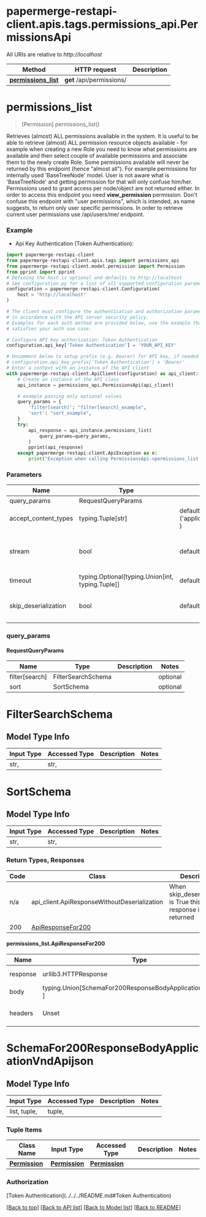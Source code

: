 <a name="__pageTop"></a>
# papermerge-restapi-client.apis.tags.permissions_api.PermissionsApi

All URIs are relative to *http://localhost*

Method | HTTP request | Description
------------- | ------------- | -------------
[**permissions_list**](#permissions_list) | **get** /api/permissions/ | 

# **permissions_list**
<a name="permissions_list"></a>
> [Permission] permissions_list()



Retrieves (almost) ALL permissions available in the system.  It is useful to be able to retrieve (almost) ALL permission resource objects available - for example when creating a new Role you need to know what permissions are available and then select couple of available permissions and associate them to the newly create Role.  Some permissions available will never be returned by this endpoint (hence \"almost all\"). For example permissions for internally used 'BaseTreeNode' model. User is not aware what is 'BaseTreeNode' and getting permission for that will only confuse him/her. Permissions used to grant access per node/object are not returned either.  In order to access this endpoint you need **view_permission** permission.  Don't confuse this endpoint with \"user permissions\", which is intended, as name suggests, to return only user specific permissions. In order to retrieve current user permissions use /api/users/me/ endpoint.

### Example

* Api Key Authentication (Token Authentication):
```python
import papermerge-restapi-client
from papermerge-restapi-client.apis.tags import permissions_api
from papermerge-restapi-client.model.permission import Permission
from pprint import pprint
# Defining the host is optional and defaults to http://localhost
# See configuration.py for a list of all supported configuration parameters.
configuration = papermerge-restapi-client.Configuration(
    host = "http://localhost"
)

# The client must configure the authentication and authorization parameters
# in accordance with the API server security policy.
# Examples for each auth method are provided below, use the example that
# satisfies your auth use case.

# Configure API key authorization: Token Authentication
configuration.api_key['Token Authentication'] = 'YOUR_API_KEY'

# Uncomment below to setup prefix (e.g. Bearer) for API key, if needed
# configuration.api_key_prefix['Token Authentication'] = 'Bearer'
# Enter a context with an instance of the API client
with papermerge-restapi-client.ApiClient(configuration) as api_client:
    # Create an instance of the API class
    api_instance = permissions_api.PermissionsApi(api_client)

    # example passing only optional values
    query_params = {
        'filter[search]': "filter[search]_example",
        'sort': "sort_example",
    }
    try:
        api_response = api_instance.permissions_list(
            query_params=query_params,
        )
        pprint(api_response)
    except papermerge-restapi-client.ApiException as e:
        print("Exception when calling PermissionsApi->permissions_list: %s\n" % e)
```
### Parameters

Name | Type | Description  | Notes
------------- | ------------- | ------------- | -------------
query_params | RequestQueryParams | |
accept_content_types | typing.Tuple[str] | default is ('application/vnd.api+json', ) | Tells the server the content type(s) that are accepted by the client
stream | bool | default is False | if True then the response.content will be streamed and loaded from a file like object. When downloading a file, set this to True to force the code to deserialize the content to a FileSchema file
timeout | typing.Optional[typing.Union[int, typing.Tuple]] | default is None | the timeout used by the rest client
skip_deserialization | bool | default is False | when True, headers and body will be unset and an instance of api_client.ApiResponseWithoutDeserialization will be returned

### query_params
#### RequestQueryParams

Name | Type | Description  | Notes
------------- | ------------- | ------------- | -------------
filter[search] | FilterSearchSchema | | optional
sort | SortSchema | | optional


# FilterSearchSchema

## Model Type Info
Input Type | Accessed Type | Description | Notes
------------ | ------------- | ------------- | -------------
str,  | str,  |  | 

# SortSchema

## Model Type Info
Input Type | Accessed Type | Description | Notes
------------ | ------------- | ------------- | -------------
str,  | str,  |  | 

### Return Types, Responses

Code | Class | Description
------------- | ------------- | -------------
n/a | api_client.ApiResponseWithoutDeserialization | When skip_deserialization is True this response is returned
200 | [ApiResponseFor200](#permissions_list.ApiResponseFor200) | 

#### permissions_list.ApiResponseFor200
Name | Type | Description  | Notes
------------- | ------------- | ------------- | -------------
response | urllib3.HTTPResponse | Raw response |
body | typing.Union[SchemaFor200ResponseBodyApplicationVndApijson, ] |  |
headers | Unset | headers were not defined |

# SchemaFor200ResponseBodyApplicationVndApijson

## Model Type Info
Input Type | Accessed Type | Description | Notes
------------ | ------------- | ------------- | -------------
list, tuple,  | tuple,  |  | 

### Tuple Items
Class Name | Input Type | Accessed Type | Description | Notes
------------- | ------------- | ------------- | ------------- | -------------
[**Permission**]({{complexTypePrefix}}Permission.md) | [**Permission**]({{complexTypePrefix}}Permission.md) | [**Permission**]({{complexTypePrefix}}Permission.md) |  | 

### Authorization

[Token Authentication](../../../README.md#Token Authentication)

[[Back to top]](#__pageTop) [[Back to API list]](../../../README.md#documentation-for-api-endpoints) [[Back to Model list]](../../../README.md#documentation-for-models) [[Back to README]](../../../README.md)

